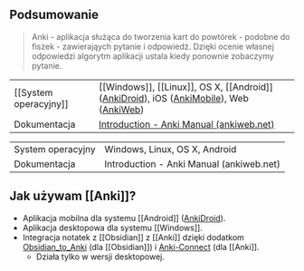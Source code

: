 ## Podsumowanie
> Anki - aplikacja służąca do tworzenia kart do powtórek - podobne do fiszek - zawierająych pytanie i odpowiedź. Dzięki ocenie własnej odpowiedzi algorytm aplikacji ustala kiedy ponownie zobaczymy pytanie.


  |                      |                                                                                                                                                                                                                                                     |
  | --------------------- | --------------------------------------------------------------------------------------------------------------------------------------------------------------------------------------------------------------------------------------------------- |
  | [[System operacyjny]] | [[Windows]], [[Linux]], OS X, [[Android]] ([AnkiDroid](https://play.google.com/store/apps/details?id=com.ichi2.anki)), iOS ([AnkiMobile](https://itunes.apple.com/us/app/ankimobile-flashcards/id373493387)), Web ([AnkiWeb](https://ankiweb.net/)) |
  | Dokumentacja          | [Introduction - Anki Manual (ankiweb.net)](https://docs.ankiweb.net/)                                                                                                                                                                               |

  |                   |                                                                            |
  | ----------------- | -------------------------------------------------------------------------- |
  | System operacyjny | Windows, Linux, OS X, Android  |
  | Dokumentacja      | Introduction - Anki Manual (ankiweb.net)                                   |


## Jak używam [[Anki]]?
- Aplikacja mobilna dla systemu [[Android]] ([AnkiDroid](https://play.google.com/store/apps/details?id=com.ichi2.anki)).
- Aplikacja desktopowa dla systemu [[Windows]].
- Integracja notatek z [[Obsidian]] z [[Anki]] dzięki dodatkom [Obsidian_to_Anki](https://github.com/Pseudonium/Obsidian_to_Anki) (dla [[Obsidian]]) i [Anki-Connect](https://foosoft.net/projects/anki-connect/) (dla [[Anki]].
	- Działa tylko w wersji desktopowej.